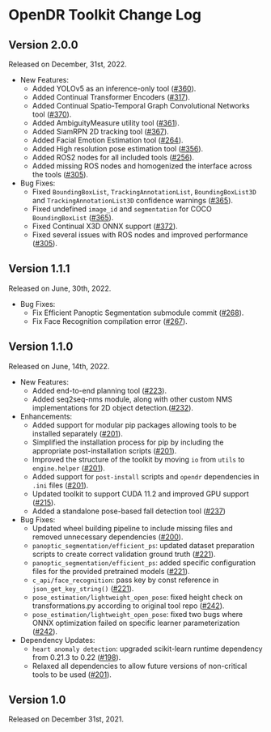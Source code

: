 # OpenDR Toolkit Change Log

## Version 2.0.0
Released on December, 31st, 2022.

  - New Features:
    - Added YOLOv5 as an inference-only tool ([#360](https://github.com/opendr-eu/opendr/pull/360)).
    - Added Continual Transformer Encoders ([#317](https://github.com/opendr-eu/opendr/pull/317)).
    - Added Continual Spatio-Temporal Graph Convolutional Networks tool ([#370](https://github.com/opendr-eu/opendr/pull/370)).
    - Added AmbiguityMeasure utility tool ([#361](https://github.com/opendr-eu/opendr/pull/361)).
    - Added SiamRPN 2D tracking tool ([#367](https://github.com/opendr-eu/opendr/pull/367)).
    - Added Facial Emotion Estimation tool ([#264](https://github.com/opendr-eu/opendr/pull/264)).
    - Added High resolution pose estimation tool ([#356](https://github.com/opendr-eu/opendr/pull/356)).
    - Added ROS2 nodes for all included tools ([#256](https://github.com/opendr-eu/opendr/pull/256)).
    - Added missing ROS nodes and homogenized the interface across the tools ([#305](https://github.com/opendr-eu/opendr/issues/305)).
  - Bug Fixes:
    - Fixed `BoundingBoxList`, `TrackingAnnotationList`, `BoundingBoxList3D` and `TrackingAnnotationList3D` confidence warnings ([#365](https://github.com/opendr-eu/opendr/pull/365)).
    - Fixed undefined `image_id` and `segmentation` for COCO `BoundingBoxList` ([#365](https://github.com/opendr-eu/opendr/pull/365)).
    - Fixed Continual X3D ONNX support ([#372](https://github.com/opendr-eu/opendr/pull/372)).
    - Fixed several issues with ROS nodes and improved performance ([#305](https://github.com/opendr-eu/opendr/issues/305)).

## Version 1.1.1
Released on June, 30th, 2022.

  - Bug Fixes:
    - Fix Efficient Panoptic Segmentation submodule commit ([#268](https://github.com/opendr-eu/opendr/pull/268)).
    - Fix Face Recognition compilation error ([#267](https://github.com/opendr-eu/opendr/pull/267)).

## Version 1.1.0
Released on June, 14th, 2022.

  - New Features:
    - Added end-to-end planning tool ([#223](https://github.com/opendr-eu/opendr/pull/223)).
    - Added seq2seq-nms module, along with other custom NMS implementations for 2D object detection.([#232](https://github.com/opendr-eu/opendr/pull/232)).
  - Enhancements:
    - Added support for modular pip packages allowing tools to be installed separately ([#201](https://github.com/opendr-eu/opendr/pull/201)).
    - Simplified the installation process for pip by including the appropriate post-installation scripts ([#201](https://github.com/opendr-eu/opendr/pull/201)).
    - Improved the structure of the toolkit by moving `io` from `utils` to `engine.helper` ([#201](https://github.com/opendr-eu/opendr/pull/201)).
    - Added support for `post-install` scripts and `opendr` dependencies in `.ini` files  ([#201](https://github.com/opendr-eu/opendr/pull/201)).
    - Updated toolkit to support CUDA 11.2 and improved GPU support ([#215](https://github.com/opendr-eu/opendr/pull/215)).
    - Added a standalone pose-based fall detection tool ([#237](https://github.com/opendr-eu/opendr/pull/237))
  - Bug Fixes:
    - Updated wheel building pipeline to include missing files and removed unnecessary dependencies ([#200](https://github.com/opendr-eu/opendr/pull/200)).
    - `panoptic_segmentation/efficient_ps`: updated dataset preparation scripts to create correct validation ground truth ([#221](https://github.com/opendr-eu/opendr/pull/221)).
    - `panoptic_segmentation/efficient_ps`: added specific configuration files for the provided pretrained models ([#221](https://github.com/opendr-eu/opendr/pull/221)).
    - `c_api/face_recognition`: pass key by const reference in `json_get_key_string()` ([#221](https://github.com/opendr-eu/opendr/pull/221)).
    - `pose_estimation/lightweight_open_pose`: fixed height check on transformations.py according to original tool repo ([#242](https://github.com/opendr-eu/opendr/pull/242)).
    - `pose_estimation/lightweight_open_pose`: fixed two bugs where ONNX optimization failed on specific learner parameterization ([#242](https://github.com/opendr-eu/opendr/pull/242)).
  - Dependency Updates:
    - `heart anomaly detection`: upgraded scikit-learn runtime dependency from 0.21.3 to 0.22 ([#198](https://github.com/opendr-eu/opendr/pull/198)).
    - Relaxed all dependencies to allow future versions of non-critical tools to be used ([#201](https://github.com/opendr-eu/opendr/pull/201)).


## Version 1.0
Released on December 31st, 2021.
